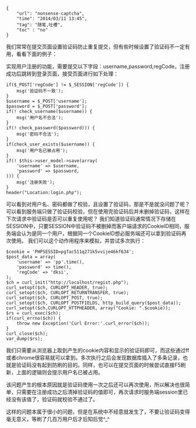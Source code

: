 ```
{
    "url": "nonsense-captcha",
    "time": "2014/03/11 13:45",
    "tag": "随笔,吐槽",
    "toc" : "no"
}
```

我们常常在提交页面设置验证码防止重复提交，但有些时候设置了验证码不一定有用，看看下面的例子：

实现用户注册的功能，需要提交以下字段：username,password,regCode，注册成功后跳转到登录页面，接受页面进行如下处理：

```
if($_POST['regCode'] != $_SESSION['regCode']) {
    msg('验证码不一致');
}
$username = $_POST['username'];
$password = $_POST['password'];
if(! check_username($username)) {
    msg('用户名不合法');
}
if(! check_password($password))) {
    msg('密码不合法');
}
if(check_user_exists($username)) {
    msg('用户名已被占用');
}
if(! $this->user_model->save(array(
    'username' => $username,
    'password' => $password,
))) {
    msg('注册失败');
}
header("Location:login.php");
```

可以看到对用户名、密码都做了校验，且设置了验证码，那是不是就没问题了呢？可以看到服务端只做了验证码校验，但在使用完验证码后并未删掉验证码，这样在下次请求中验证码是否可以重复使用呢？
我们知道验证码通常情况下存储在SESSION中，只要SESSION中验证码不被删掉而客户端请求的CookieID相同，服务端会认为是同一个用户，根据同一个CookieID想必服务端还可以拿到验证码再次使用。
我们可以这个动作用程序来模拟，并尝试多次执行：

```
$cookie = 'PHPSESSID=pgfac511q271k5vvije46kf634';
$post_data = array(
    'username' => 'pp'.time(),
    'password' => time(),
    'regCode' => 'dksi',
);
$ch = curl_init("http://localhost/regist.php");
curl_setopt($ch, CURLOPT_HEADER, true);
curl_setopt($ch, CURLOPT_RETURNTRANSFER, true);
curl_setopt($ch, CURLOPT_POST, true);
curl_setopt($ch, CURLOPT_POSTFIELDS, http_build_query($post_data));
curl_setopt($ch,CURLOPT_HTTPHEADER, array("Cookie: ".$cookie));
$rs = curl_exec($ch);
if(curl_errno($ch)) {
    throw new Exception('Curl Error:'.curl_error($ch));
}
curl_close($ch);
var_dump($rs);
```

我们只需要从浏览器上取到产生的cookie内容和显示的验证码即可，而这些通过ff或者chrome很容易就可以拿到。多次执行之后会发现数据库插入了多条记录，也就是验证码没有起到防刷的目的。同样，也可以在提交页面的时候尝试直接F5刷新，上面的逻辑则会提示用户名已被占用。

该问题产生的根本原因就是验证码使用一次之后还可以再次使用，所以解决也很简单，只需要在注册成功之后清掉验证码的值即可，再次请求时服务端session里已经没有该值了，验证码就校验不通过了。

这样的问题本属于很小的问题，但是在系统中不经意就发生了，不要让验证码变得毫无意义，等刷了几百万用户后才后知后觉^_^